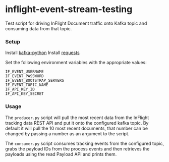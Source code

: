 # inflight-event-stream-testing

Test script for driving InFlight Document traffic onto Kafka topic and consuming data from that topic.

### Setup
Install [kafka-python](https://github.com/dpkp/kafka-python)
Install [requests](https://docs.python-requests.org/en/latest/user/install/#install)

Set the following environment variables with the appropriate values:
```
IF_EVENT_USERNAME
IF_EVENT_PASSWORD
IF_EVENT_BOOTSTRAP_SERVERS
IF_EVENT_TOPIC_NAME
IF_API_KEY_ID
IF_API_KEY_SECRET
```

### Usage
The `producer.py` script will pull the most recent data from the InFlight tracking data REST API and put it onto the configured kafka topic. By default it will pull the 10 most recent documents, that number can be changed by passing a number as an argument to the script.

The `consumer.py` script consumes tracking events from the configured topic, grabs the payload IDs from the process events and then retrieves the payloads using the read Payload API and prints them.
